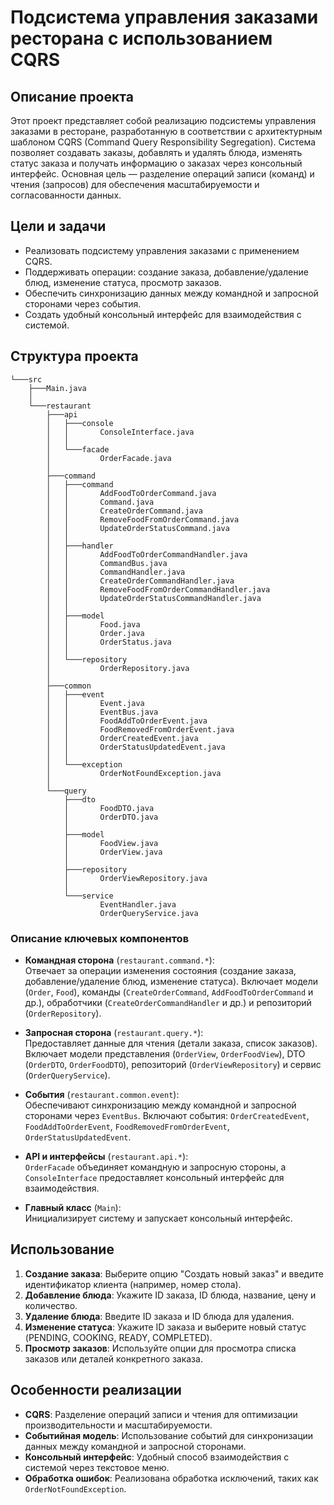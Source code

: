 # Подсистема управления заказами ресторана с использованием CQRS

## Описание проекта
Этот проект представляет собой реализацию подсистемы управления заказами в ресторане, разработанную в соответствии с архитектурным шаблоном CQRS (Command Query Responsibility Segregation). Система позволяет создавать заказы, добавлять и удалять блюда, изменять статус заказа и получать информацию о заказах через консольный интерфейс. Основная цель — разделение операций записи (команд) и чтения (запросов) для обеспечения масштабируемости и согласованности данных.

## Цели и задачи
- Реализовать подсистему управления заказами с применением CQRS.
- Поддерживать операции: создание заказа, добавление/удаление блюд, изменение статуса, просмотр заказов.
- Обеспечить синхронизацию данных между командной и запросной сторонами через события.
- Создать удобный консольный интерфейс для взаимодействия с системой.

## Структура проекта
```
└───src
    ├───Main.java
    │
    └───restaurant
        ├───api
        │   ├───console
        │   │       ConsoleInterface.java
        │   │
        │   └───facade
        │           OrderFacade.java
        │
        ├───command
        │   ├───command
        │   │       AddFoodToOrderCommand.java
        │   │       Command.java
        │   │       CreateOrderCommand.java
        │   │       RemoveFoodFromOrderCommand.java
        │   │       UpdateOrderStatusCommand.java
        │   │
        │   ├───handler
        │   │       AddFoodToOrderCommandHandler.java
        │   │       CommandBus.java
        │   │       CommandHandler.java
        │   │       CreateOrderCommandHandler.java
        │   │       RemoveFoodFromOrderCommandHandler.java
        │   │       UpdateOrderStatusCommandHandler.java
        │   │
        │   ├───model
        │   │       Food.java
        │   │       Order.java
        │   │       OrderStatus.java
        │   │
        │   └───repository
        │           OrderRepository.java
        │
        ├───common
        │   ├───event
        │   │       Event.java
        │   │       EventBus.java
        │   │       FoodAddToOrderEvent.java
        │   │       FoodRemovedFromOrderEvent.java
        │   │       OrderCreatedEvent.java
        │   │       OrderStatusUpdatedEvent.java
        │   │
        │   └───exception
        │           OrderNotFoundException.java
        │
        └───query
            ├───dto
            │       FoodDTO.java
            │       OrderDTO.java
            │
            ├───model
            │       FoodView.java
            │       OrderView.java
            │
            ├───repository
            │       OrderViewRepository.java
            │
            └───service
                    EventHandler.java
                    OrderQueryService.java
```

### Описание ключевых компонентов
- **Командная сторона** (`restaurant.command.*`):  
  Отвечает за операции изменения состояния (создание заказа, добавление/удаление блюд, изменение статуса). Включает модели (`Order`, `Food`), команды (`CreateOrderCommand`, `AddFoodToOrderCommand` и др.), обработчики (`CreateOrderCommandHandler` и др.) и репозиторий (`OrderRepository`).

- **Запросная сторона** (`restaurant.query.*`):  
  Предоставляет данные для чтения (детали заказа, список заказов). Включает модели представления (`OrderView`, `OrderFoodView`), DTO (`OrderDTO`, `OrderFoodDTO`), репозиторий (`OrderViewRepository`) и сервис (`OrderQueryService`).

- **События** (`restaurant.common.event`):  
  Обеспечивают синхронизацию между командной и запросной сторонами через `EventBus`. Включают события: `OrderCreatedEvent`, `FoodAddToOrderEvent`, `FoodRemovedFromOrderEvent`, `OrderStatusUpdatedEvent`.

- **API и интерфейсы** (`restaurant.api.*`):  
  `OrderFacade` объединяет командную и запросную стороны, а `ConsoleInterface` предоставляет консольный интерфейс для взаимодействия.

- **Главный класс** (`Main`):  
  Инициализирует систему и запускает консольный интерфейс.

## Использование
1. **Создание заказа**: Выберите опцию "Создать новый заказ" и введите идентификатор клиента (например, номер стола).
2. **Добавление блюда**: Укажите ID заказа, ID блюда, название, цену и количество.
3. **Удаление блюда**: Введите ID заказа и ID блюда для удаления.
4. **Изменение статуса**: Укажите ID заказа и выберите новый статус (PENDING, COOKING, READY, COMPLETED).
5. **Просмотр заказов**: Используйте опции для просмотра списка заказов или деталей конкретного заказа.

## Особенности реализации
- **CQRS**: Разделение операций записи и чтения для оптимизации производительности и масштабируемости.
- **Событийная модель**: Использование событий для синхронизации данных между командной и запросной сторонами.
- **Консольный интерфейс**: Удобный способ взаимодействия с системой через текстовое меню.
- **Обработка ошибок**: Реализована обработка исключений, таких как `OrderNotFoundException`.